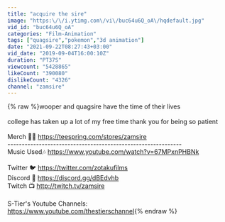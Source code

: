 ```yaml
---
title: "acquire the sire"
image: "https:\/\/i.ytimg.com\/vi\/buc64u6Q_oA\/hqdefault.jpg"
vid_id: "buc64u6Q_oA"
categories: "Film-Animation"
tags: ["quagsire","pokemon","3d animation"]
date: "2021-09-22T08:27:43+03:00"
vid_date: "2019-09-04T16:00:10Z"
duration: "PT37S"
viewcount: "5428865"
likeCount: "390080"
dislikeCount: "4326"
channel: "zamsire"
---
```

{% raw %}wooper and quagsire have the time of their lives<br /><br />college has taken up a lot of my free time thank you for being so patient<br /><br />Merch 👕🌟 <a rel="nofollow" target="blank" href="https://teespring.com/stores/zamsire">https://teespring.com/stores/zamsire</a><br />----------------------------------------­­---------------------<br />Music Used🎶 <a rel="nofollow" target="blank" href="https://www.youtube.com/watch?v=67MPxnPHBNk">https://www.youtube.com/watch?v=67MPxnPHBNk</a><br /><br />Twitter 🐦 <a rel="nofollow" target="blank" href="https://twitter.com/zotakufilms">https://twitter.com/zotakufilms</a><br />Discord 💬 <a rel="nofollow" target="blank" href="https://discord.gg/dBEdvhb">https://discord.gg/dBEdvhb</a><br />Twitch 📺 <a rel="nofollow" target="blank" href="http://twitch.tv/zamsire">http://twitch.tv/zamsire</a><br /><br />S-Tier's Youtube Channels: <br /><a rel="nofollow" target="blank" href="https://www.youtube.com/thestierschannel">https://www.youtube.com/thestierschannel</a>{% endraw %}
